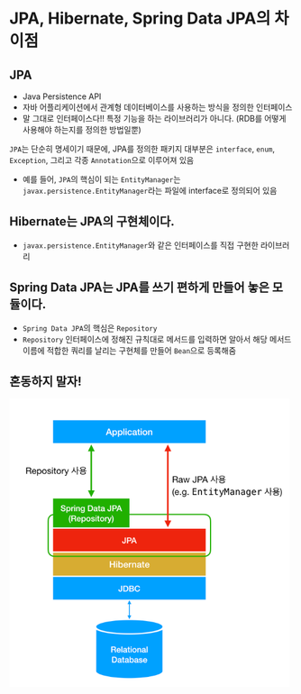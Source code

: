 # JPA, Hibernate, Spring Data JPA의 차이점

## JPA
- Java Persistence API
- 자바 어플리케이션에서 관계형 데이터베이스를 사용하는 방식을 정의한 인터페이스
- 말 그대로 인터페이스다!! 특정 기능을 하는 라이브러리가 아니다. (RDB를 어떻게 사용해야 하는지를 정의한 방법일뿐)

`JPA`는 단순히 명세이기 때문에, JPA를 정의한 패키지 대부분은 `interface`, `enum`, `Exception`, 그리고 각종 `Annotation`으로 이루어져 있음
- 예를 들어, `JPA`의 핵심이 되는 `EntityManager`는 `javax.persistence.EntityManager`라는 파일에 interface로 정의되어 있음

## Hibernate는 JPA의 구현체이다.
- `javax.persistence.EntityManager`와 같은 인터페이스를 직접 구현한 라이브러리

## Spring Data JPA는 JPA를 쓰기 편하게 만들어 놓은 모듈이다.
- `Spring Data JPA`의 핵심은 `Repository`
- `Repository` 인터페이스에 정해진 규칙대로 메서드를 입력하면 알아서 해당 메서드 이름에 적합한 쿼리를 날리는 구현체를 만들어 `Bean`으로 등록해줌

## 혼동하지 말자!
![img.png](img.png)





